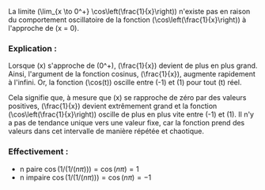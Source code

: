 La limite \(\lim_{x \to 0^+} \cos\left(\frac{1}{x}\right)\) n'existe pas en raison du comportement oscillatoire de la fonction \(\cos\left(\frac{1}{x}\right)\) à l'approche de \(x = 0\).

### Explication :
Lorsque \(x\) s'approche de \(0^+\), \(\frac{1}{x}\) devient de plus en plus grand. Ainsi, l'argument de la fonction cosinus, \(\frac{1}{x}\), augmente rapidement à l'infini. Or, la fonction \(\cos(t)\) oscille entre \(-1\) et \(1\) pour tout \(t\) réel.

Cela signifie que, à mesure que \(x\) se rapproche de zéro par des valeurs positives, \(\frac{1}{x}\) devient extrêmement grand et la fonction \(\cos\left(\frac{1}{x}\right)\) oscille de plus en plus vite entre \(-1\) et \(1\). Il n'y a pas de tendance unique vers une valeur fixe, car la fonction prend des valeurs dans cet intervalle de manière répétée et chaotique.

### Effectivement :

- n paire $\cos(1/(1/(n\pi))) = \cos(n\pi) =  1$
- n impaire $\cos(1/(1/(n\pi))) = \cos(n\pi) =  -1$
<!-- $$\cos(1/(1/(2n\pi + \pi/2))) = \cos(2n\pi + \pi/2) =  0$$ -->
